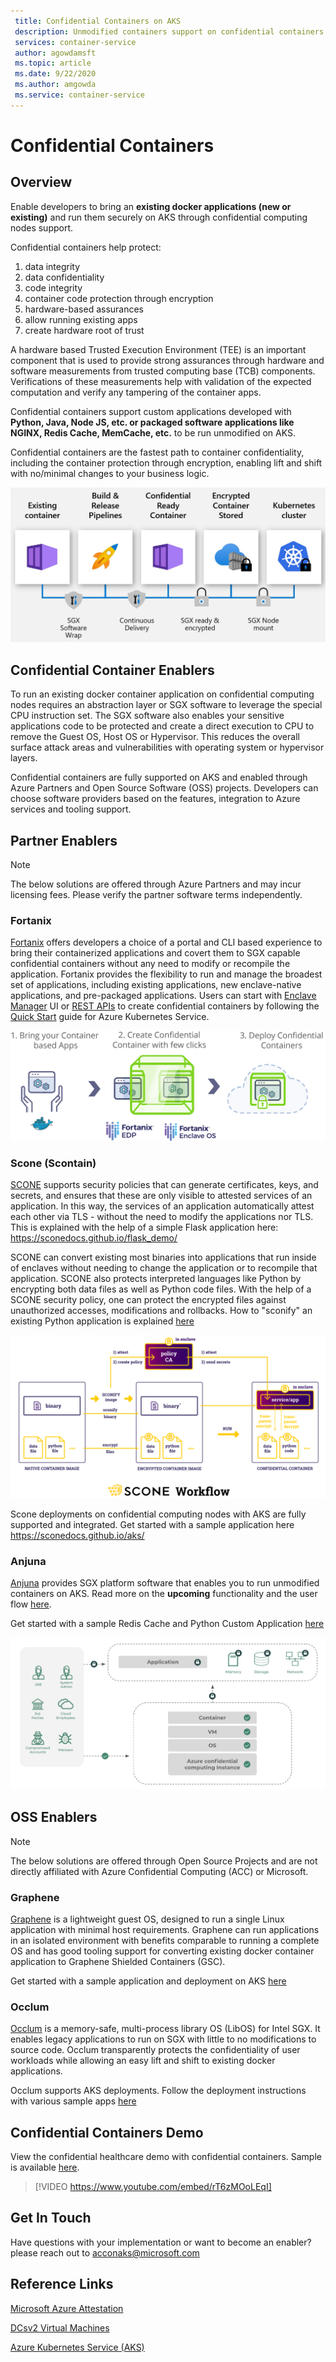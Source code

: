 ```yaml
---
 title: Confidential Containers on AKS
 description: Unmodified containers support on confidential containers
 services: container-service
 author: agowdamsft
 ms.topic: article
 ms.date: 9/22/2020
 ms.author: amgowda
 ms.service: container-service
---
```


# Confidential Containers

## Overview

Enable developers to bring an **existing docker applications (new or existing)** and run them securely on AKS through confidential computing nodes support.

Confidential containers help protect:

1. data integrity 
1. data confidentiality
1. code integrity
1. container code protection through encryption
1. hardware-based assurances
1. allow running existing apps
1. create hardware root of trust

A hardware based Trusted Execution Environment (TEE) is an important component that is used to provide strong assurances through hardware and software measurements from trusted computing base (TCB) components. Verifications of these measurements help with validation of the expected computation and verify any tampering of the container apps.

Confidential containers support custom applications developed with **Python, Java, Node JS, etc. or packaged software applications like NGINX, Redis Cache, MemCache, etc.** to be run unmodified on AKS.

Confidential containers are the fastest path to container confidentiality, including the container protection through encryption, enabling lift and shift with no/minimal changes to your business logic.

![The confidential container conversion](./media/confidential-containers/confcondeployprocess.jpg)


## Confidential Container Enablers

To run an existing docker container application on confidential computing nodes requires an abstraction layer or SGX software to leverage the special CPU instruction set. The SGX software also enables your sensitive applications code to be protected and create a direct execution to CPU to remove the Guest OS, Host OS or Hypervisor. This reduces the overall surface attack areas and vulnerabilities with operating system or hypervisor layers.

Confidential containers are fully supported on AKS and enabled through Azure Partners and Open Source Software (OSS) projects. Developers can choose software providers based on the features, integration to Azure services and tooling support.

## Partner Enablers
> [!NOTE]
> The below solutions are offered through Azure Partners and may incur licensing fees. Please verify the partner software terms independently. 

### Fortanix

[Fortanix](https://www.fortanix.com/) offers developers a choice of a portal and CLI based experience to bring their containerized applications and covert them to SGX capable confidential containers without any need to modify or recompile the application. Fortanix provides the flexibility to run and manage the broadest set of applications, including existing applications, new enclave-native applications, and pre-packaged applications. Users can start with [Enclave Manager](https://em.fortanix.com/) UI or [REST APIs](https://www.fortanix.com/api/em/) to create confidential containers by following the [Quick Start](https://support.fortanix.com/hc/en-us/articles/360049658291-Fortanix-Confidential-Container-on-Azure-Kubernetes-Service) guide for Azure Kubernetes Service.

![Fortanix Deployment Process](./media/confidential-containers/fortanixconfidentialcontainersflow.png)

### Scone (Scontain)

[SCONE](https://scontain.com/index.html?lang=en) supports security policies that can generate certificates, keys, and secrets, and ensures that these are only visible to attested services of an application. In this way, the services of an application automatically attest each other via TLS - without the need to modify the applications nor TLS. This is explained with the help of a simple
Flask application here: https://sconedocs.github.io/flask_demo/  

SCONE can convert existing most binaries into applications that run inside of enclaves without needing to change the application or to recompile that application. SCONE also protects interpreted languages like Python by encrypting both data files as well as Python code files. With the help of a SCONE security policy, one can protect the encrypted files against unauthorized accesses, modifications and rollbacks. How to "sconify" an existing Python application is explained [here](https://sconedocs.github.io/sconify_image/)

![Scontain Flow](./media/confidential-containers/sconeworkflow.png)

Scone deployments on confidential computing nodes with AKS are fully supported and integrated. Get started with a sample application here https://sconedocs.github.io/aks/

### Anjuna

[Anjuna](https://www.anjuna.io/) provides SGX platform software that enables you to run unmodified containers on AKS. Read more on the **upcoming** functionality and the user flow [here](https://www.anjuna.io/microsoft-azure-confidential-computing-aks-lp).

Get started with a sample Redis Cache and Python Custom Application [here](https://www.anjuna.io/microsoft-azure-confidential-computing-aks-lp)

![Anjuna Process](./media/confidential-containers/anjunaprocessflow.png)

## OSS Enablers 
> [!NOTE]
> The below solutions are offered through Open Source Projects and are not directly affiliated with Azure Confidential Computing (ACC) or Microsoft.  

### Graphene

[Graphene](https://grapheneproject.io/) is a lightweight guest OS, designed to run a single Linux application with minimal host requirements. Graphene can run applications in an isolated environment with benefits comparable to running a complete OS and has good tooling support for converting existing docker container application to Graphene Shielded Containers (GSC).

Get started with a sample application and deployment on AKS [here](https://graphene.readthedocs.io/en/latest/cloud-deployment.html#azure-kubernetes-service-aks)

### Occlum
[Occlum](https://occlum.io/) is a memory-safe, multi-process library OS (LibOS) for Intel SGX. It enables legacy applications to run on SGX with little to no modifications to source code. Occlum transparently protects the confidentiality of user workloads while allowing an easy lift and shift to existing docker applications.

Occlum supports AKS deployments. Follow the deployment instructions with various sample apps [here](https://github.com/occlum/occlum/blob/master/docs/azure_aks_deployment_guide.md)


## Confidential Containers Demo
View the confidential healthcare demo with confidential containers. Sample is available [here](https://github.com/Azure-Samples/confidential-container-samples/blob/main/confidential-healthcare-scone-confinf-onnx/README.md). 

> [!VIDEO https://www.youtube.com/embed/rT6zMOoLEqI]


## Get In Touch

Have questions with your implementation or want to become an enabler? please reach out to acconaks@microsoft.com

## Reference Links

[Microsoft Azure Attestation](../attestation/overview.md)

[DCsv2 Virtual Machines](../virtual-machine-solutions.md)

[Azure Kubernetes Service (AKS)](../aks/intro-kubernetes.md)
